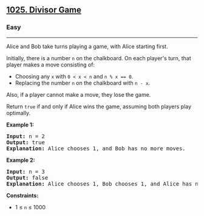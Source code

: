 <h2><a href="https://leetcode.com/problems/divisor-game">1025. Divisor Game</a></h2>
<h3>Easy</h3>
<hr>
<p>Alice and Bob take turns playing a game, with Alice starting first.</p>
<p>Initially, there is a number <code>n</code> on the chalkboard. On each player's turn, that player makes a move consisting of:</p>
<ul>
<li>Choosing any <code>x</code> with <code>0 &lt; x &lt; n</code> and <code>n % x == 0</code>.</li>
<li>Replacing the number <code>n</code> on the chalkboard with <code>n - x</code>.</li>
</ul>
<p>Also, if a player cannot make a move, they lose the game.</p>
<p>Return <code>true</code> if and only if Alice wins the game, assuming both players play optimally.</p>

<p><strong>Example 1:</strong></p>
<pre>
<strong>Input:</strong> n = 2
<strong>Output:</strong> true
<strong>Explanation:</strong> Alice chooses 1, and Bob has no more moves.
</pre>

<p><strong>Example 2:</strong></p>
<pre>
<strong>Input:</strong> n = 3
<strong>Output:</strong> false
<strong>Explanation:</strong> Alice chooses 1, Bob chooses 1, and Alice has no more moves.
</pre>

<p><strong>Constraints:</strong></p>
<ul>
<li>1 ≤ <code>n</code> ≤ 1000</li>
</ul>
